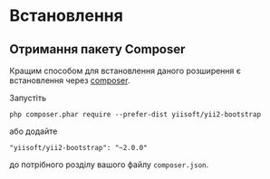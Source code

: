 Встановлення
============

## Отримання пакету Composer

Кращим способом для встановлення даного розширення є встановлення через [composer](https://getcomposer.org/download/).

Запустіть

```
php composer.phar require --prefer-dist yiisoft/yii2-bootstrap
```

або додайте

```
"yiisoft/yii2-bootstrap": "~2.0.0"
```

до потрібного розділу вашого файлу `composer.json`.
